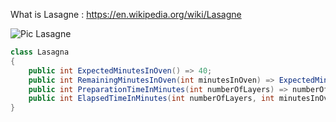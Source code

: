 What is Lasagne : https://en.wikipedia.org/wiki/Lasagne

![Pic Lasagne](https://upload.wikimedia.org/wikipedia/commons/thumb/b/ba/Lasagne_-_stonesoup.jpg/878px-Lasagne_-_stonesoup.jpg)


```c#
class Lasagna
{
    public int ExpectedMinutesInOven() => 40;
    public int RemainingMinutesInOven(int minutesInOven) => ExpectedMinutesInOven() - minutesInOven;
    public int PreparationTimeInMinutes(int numberOfLayers) => numberOfLayers * 2;
    public int ElapsedTimeInMinutes(int numberOfLayers, int minutesInOven) => PreparationTimeInMinutes(numberOfLayers) + minutesInOven;
}
```
